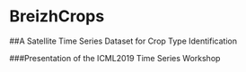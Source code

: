 # BreizhCrops
##A Satellite Time Series Dataset for Crop Type Identification

###Presentation of the ICML2019 Time Series Workshop
